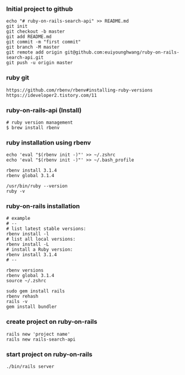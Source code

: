 ### Initial project to github
```
echo "# ruby-on-rails-search-api" >> README.md
git init
git checkout -b master
git add README.md
git commit -m "first commit"
git branch -M master
git remote add origin git@github.com:euiyounghwang/ruby-on-rails-search-api.git
git push -u origin master
```

### ruby git
```
https://github.com/rbenv/rbenv#installing-ruby-versions
https://ideveloper2.tistory.com/11
```


### ruby-on-rails-api (Install)
```
# ruby version management
$ brew install rbenv
```


### ruby installation using rbenv
```
echo 'eval "$(rbenv init -)"' >> ~/.zshrc
echo 'eval "$(rbenv init -)"' >> ~/.bash_profile

rbenv install 3.1.4
rbenv global 3.1.4

/usr/bin/ruby --version
ruby -v
```


### ruby-on-rails installation
```
# example
# --
# list latest stable versions:
rbenv install -l
# list all local versions:
rbenv install -L
# install a Ruby version:
rbenv install 3.1.4
# --

rbenv versions
rbenv global 3.1.4
source ~/.zshrc

sudo gem install rails
rbenv rehash
rails -v
gem install bundler
```

### create project on ruby-on-rails
```
rails new 'project name'
rails new rails-search-api
```


### start project on ruby-on-rails
```
./bin/rails server
```